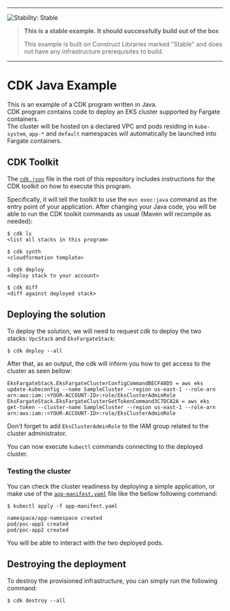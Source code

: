 <!--BEGIN STABILITY BANNER-->
---

![Stability: Stable](https://img.shields.io/badge/stability-Stable-success.svg?style=for-the-badge)

> **This is a stable example. It should successfully build out of the box**
>
> This example is built on Construct Libraries marked "Stable" and does not have any infrastructure prerequisites to
> build.

---
<!--END STABILITY BANNER-->

# CDK Java Example

This is an example of a CDK program written in Java.\
CDK program contains code to deploy an EKS cluster supported by Fargate containers.\
The cluster will be hosted on a declared VPC and pods residing in ```kube-system```, ```app-*``` and ```default```
namespaces will automatically be launched into Fargate containers.

## CDK Toolkit

The [`cdk.json`](./cdk.json) file in the root of this repository includes
instructions for the CDK toolkit on how to execute this program.

Specifically, it will tell the toolkit to use the `mvn exec:java` command as the
entry point of your application. After changing your Java code, you will be able
to run the CDK toolkit commands as usual (Maven will recompile as needed):

    $ cdk ls
    <list all stacks in this program>

    $ cdk synth
    <cloudformation template>

    $ cdk deploy
    <deploy stack to your account>

    $ cdk diff
    <diff against deployed stack>

## Deploying the solution

To deploy the solution, we will need to request cdk to deploy the two stacks: `VpcStack` and `EksFargateStack`:

```shell
$ cdk deploy --all
```

After that, as an output, the cdk will inform you how to get access to the cluster as seen bellow:

```shell
EksFargateStack.EksFargateClusterConfigCommandBECF48D5 = aws eks update-kubeconfig --name SampleCluster --region us-east-1 --role-arn arn:aws:iam::<YOUR-ACCOUNT-ID>:role/EksClusterAdminRole
EksFargateStack.EksFargateClusterGetTokenCommand3C7DCA2A = aws eks get-token --cluster-name SampleCluster --region us-east-1 --role-arn arn:aws:iam::<YOUR-ACCOUNT-ID>:role/EksClusterAdminRole
```

Don't forget to add `EksClusterAdminRole` to the IAM group related to the cluster administrator.

You can now execute `kubectl` commands connecting to the deployed cluster.

### Testing the cluster

You can check the cluster readiness by deploying a simple application, or make use of
the [`app-manifest.yaml`](./app-manifest.yaml) file like the bellow following command:

```shell
$ kubectl apply -f app-manifest.yaml

namespace/app-namespace created
pod/poc-app1 created
pod/poc-app2 created
```

You will be able to interact with the two deployed pods.

## Destroying the deployment

To destroy the provisioned infrastructure, you can simply run the following command:

```shell
$ cdk destroy --all
```
